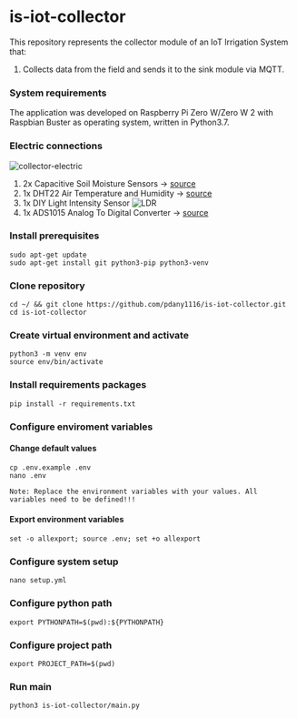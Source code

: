 # is-iot-collector

This repository represents the collector module of an IoT Irrigation System that:
1. Collects data from the field and sends it to the sink module via MQTT.

### System requirements
The application was developed on Raspberry Pi Zero W/Zero W 2 with Raspbian Buster as operating system, written in Python3.7. 

### Electric connections
![collector-electric](https://user-images.githubusercontent.com/51260103/178805085-dc51ea45-6ad1-43d8-a8eb-09392ef2a30c.jpg)
  1. 2x Capacitive Soil Moisture Sensors -> [source](https://www.amazon.com/Gikfun-Capacitive-Corrosion-Resistant-Detection/dp/B07H3P1NRM)
  2. 1x DHT22 Air Temperature and Humidity -> [source](https://www.amazon.com/HiLetgo-Temperature-Humidity-Electronic-Practice/dp/B0795F19W6/ref=sr_1_3?keywords=dht22&qid=1657737065&sr=8-3)
  3. 1x DIY Light Intensity Sensor
  ![LDR](https://user-images.githubusercontent.com/51260103/178808536-c2a7e598-0080-486c-b2e6-be6790812f13.jpg)
  4. 1x ADS1015 Analog To Digital Converter -> [source](https://www.amazon.com/Comidox-channel-Development-Programmable-Amplifier/dp/B07KW2QZS2/ref=sr_1_4?crid=11S1RP1SKMJOI&keywords=ads1015&qid=1657738141&sprefix=ads101%2Caps%2C217&sr=8-4)
 
### Install prerequisites
```
sudo apt-get update
sudo apt-get install git python3-pip python3-venv
```

### Clone repository
```
cd ~/ && git clone https://github.com/pdany1116/is-iot-collector.git
cd is-iot-collector
```

### Create virtual environment and activate
```
python3 -m venv env
source env/bin/activate
```

### Install requirements packages
```
pip install -r requirements.txt
```

### Configure enviroment variables
#### Change default values
```
cp .env.example .env
nano .env
```
`Note: Replace the environment variables with your values. All variables need to be defined!!!`
#### Export environment variables
```
set -o allexport; source .env; set +o allexport
```

### Configure system setup
```
nano setup.yml
```

### Configure python path
```
export PYTHONPATH=$(pwd):${PYTHONPATH}
```

### Configure project path
```
export PROJECT_PATH=$(pwd)
```

### Run main
```
python3 is-iot-collector/main.py
```
